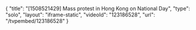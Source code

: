 {
    "title": "[1508521429] Mass protest in Hong Kong on National Day",
    "type": "solo",
    "layout": "iframe-static",
    "videoId": "123186528",
    "url": "\/tvpembed\/123186528"
}